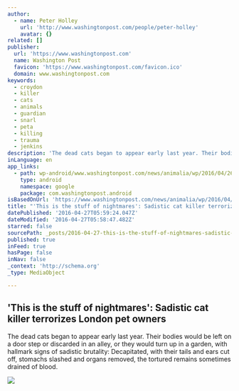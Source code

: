 ```yaml
---
author:
  - name: Peter Holley
    url: 'http://www.washingtonpost.com/people/peter-holley'
    avatar: {}
related: []
publisher:
  url: 'https://www.washingtonpost.com'
  name: Washington Post
  favicon: 'https://www.washingtonpost.com/favicon.ico'
  domain: www.washingtonpost.com
keywords:
  - croydon
  - killer
  - cats
  - animals
  - guardian
  - snarl
  - peta
  - killing
  - trauma
  - jenkins
description: 'The dead cats began to appear early last year. Their bodies would be left on a door step or discarded in an alley, or they would turn up in a garden, with hallmark signs of sadistic brutality: Decapitated, with their tails and ears cut off, stomachs slashed and organs removed, the tortured remains sometimes drained of blood.'
inLanguage: en
app_links:
  - path: wp-android/www.washingtonpost.com/news/animalia/wp/2016/04/26/this-is-the-stuff-of-nightmares-sadistic-cat-killer-terrorizes-london-pet-owners/
    type: android
    namespace: google
    package: com.washingtonpost.android
isBasedOnUrl: 'https://www.washingtonpost.com/news/animalia/wp/2016/04/26/this-is-the-stuff-of-nightmares-sadistic-cat-killer-terrorizes-london-pet-owners/?hpid=hp_no-name_hp-in-the-news%3Apage%2Fin-the-news'
title: "'This is the stuff of nightmares': Sadistic cat killer terrorizes London pet owners"
datePublished: '2016-04-27T05:59:24.047Z'
dateModified: '2016-04-27T05:58:47.482Z'
starred: false
sourcePath: _posts/2016-04-27-this-is-the-stuff-of-nightmares-sadistic-cat-killer-terro.md
published: true
inFeed: true
hasPage: false
inNav: false
_context: 'http://schema.org'
_type: MediaObject

---
```

<article style=""><h1>'This is the stuff of nightmares': Sadistic cat killer terrorizes London pet owners</h1><p>The dead cats began to appear early last year. Their bodies would be left on a door step or discarded in an alley, or they would turn up in a garden, with hallmark signs of sadistic brutality: Decapitated, with their tails and ears cut off, stomachs slashed and organs removed, the tortured remains sometimes drained of blood.</p><img src="http://img.washingtonpost.com/rf/image_908w/2010-2019/WashingtonPost/2016/04/11/LocalLiving/Images/fx-adoptluke0414.jpg" /></article>